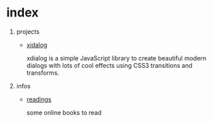 # index

1. projects

    - [xidalog](https://xxjapp.github.io/xdialog/)

        xdialog is a simple JavaScript library to create beautiful modern dialogs with lots of cool effects using CSS3 transitions and transforms.

2. infos

    - [readings](https://xxjapp.github.io/readings)

        some online books to read
